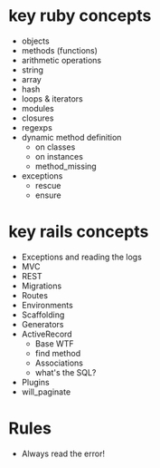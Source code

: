 # key ruby concepts
* objects
* methods (functions)
* arithmetic operations
* string
* array
* hash
* loops & iterators
* modules
* closures
* regexps
* dynamic method definition
  * on classes
  * on instances
  * method_missing
* exceptions
  * rescue
  * ensure

# key rails concepts
* Exceptions and reading the logs
* MVC
* REST
* Migrations
* Routes
* Environments
* Scaffolding
* Generators
* ActiveRecord
  * Base WTF
  * find method
  * Associations
  * what's the SQL?
* Plugins
 * will_paginate

# Rules
* Always read the error!



